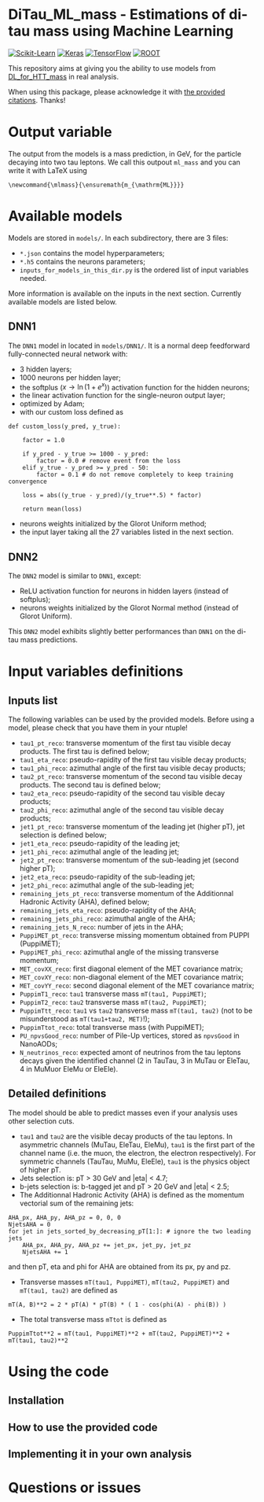 # DiTau_ML_mass - Estimations of di-tau mass using Machine Learning

[![Scikit-Learn](https://img.shields.io/badge/Scikit--Learn-0.22.1-blue.svg)](https://scikit-learn.org/)
[![Keras](https://img.shields.io/badge/Keras-2.3.1-red.svg)](https://keras.io/)
[![TensorFlow](https://img.shields.io/badge/TensorFlow-2.1.0-orange.svg)](https://www.tensorflow.org/)
[![ROOT](https://img.shields.io/badge/ROOT-9.0.0-blue.svg)](https://root.cern/)

This repository aims at giving you the ability to use models from [DL_for_HTT_mass](https://github.com/lucastorterotot/DL_for_HTT_mass) in real analysis.

When using this package, please acknowledge it with [the provided citations](https://github.com/lucastorterotot/DiTau_ML_mass/blob/main/DiTau_ML_mass.bib). Thanks!

# Output variable

The output from the models is a mass prediction, in GeV, for the particle decaying into two tau leptons.
We call this outpout `ml_mass` and you can write it with LaTeX using
```
\newcommand{\mlmass}{\ensuremath{m_{\mathrm{ML}}}}
```

# Available models

Models are stored in `models/`.
In each subdirectory, there are 3 files:

- `*.json` contains the model hyperparameters;
- `*.h5` contains the neurons parameters;
- `inputs_for_models_in_this_dir.py` is the ordered list of input variables needed.

More information is available on the inputs in the next section.
Currently available models are listed below.

## DNN1

The `DNN1` model in located in `models/DNN1/`.
It is a
normal
deep
feedforward
fully-connected
neural network
with:

- 3 hidden layers;
- 1000 neurons per hidden layer;
- the softplus ($x \to \ln(1+e^x)$) activation function for the hidden neurons;
- the linear activation function for the single-neuron output layer;
- optimized by Adam;
- with our custom loss defined as
```
def custom_loss(y_pred, y_true):

    factor = 1.0
    
    if y_pred - y_true >= 1000 - y_pred:
        factor = 0.0 # remove event from the loss
    elif y_true - y_pred >= y_pred - 50:
        factor = 0.1 # do not remove completely to keep training convergence

    loss = abs((y_true - y_pred)/(y_true**.5) * factor)

    return mean(loss)
```
- neurons weights initialized by the Glorot Uniform method;
- the input layer taking all the 27 variables listed in the next section.

## DNN2

The `DNN2` model is similar to `DNN1`, except:

- ReLU activation function for neurons in hidden layers (instead of softplus);
- neurons weights initialized by the Glorot Normal method (instead of Glorot Uniform).

This `DNN2` model exhibits slightly better performances than `DNN1` on the di-tau mass predictions.

# Input variables definitions

## Inputs list

The following variables can be used by the provided models. Before using a model, please check that you have them in your ntuple!

- `tau1_pt_reco`: transverse momentum of the first tau visible decay products. The first tau is defined below;
- `tau1_eta_reco`: pseudo-rapidity of the first tau visible decay products;
- `tau1_phi_reco`: azimuthal angle of the first tau visible decay products;
- `tau2_pt_reco`: transverse momentum of the second tau visible decay products. The second tau is defined below;
- `tau2_eta_reco`: pseudo-rapidity of the second tau visible decay products;
- `tau2_phi_reco`: azimuthal angle of the second tau visible decay products;
- `jet1_pt_reco`: transverse momentum of the leading jet (higher pT), jet selection is defined below;
- `jet1_eta_reco`: pseudo-rapidity of the leading jet;
- `jet1_phi_reco`: azimuthal angle of the leading jet;
- `jet2_pt_reco`: transverse momentum of the sub-leading jet (second higher pT);
- `jet2_eta_reco`: pseudo-rapidity of the sub-leading jet;
- `jet2_phi_reco`: azimuthal angle of the sub-leading jet;
- `remaining_jets_pt_reco`: transverse momentum of the Additionnal Hadronic Activity (AHA), defined below;
- `remaining_jets_eta_reco`: pseudo-rapidity of the AHA;
- `remaining_jets_phi_reco`: azimuthal angle of the AHA;
- `remaining_jets_N_reco`: number of jets in the AHA;
- `PuppiMET_pt_reco`: transverse missing momentum obtained from PUPPI (PuppiMET);
- `PuppiMET_phi_reco`: azimuthal angle of the missing transverse momentum;
- `MET_covXX_reco`: first diagonal element of the MET covariance matrix;
- `MET_covXY_reco`: non-diagonal element of the MET covariance matrix;
- `MET_covYY_reco`: second diagonal element of the MET covariance matrix;
- `PuppimT1_reco`: `tau1` transverse mass `mT(tau1, PuppiMET)`;
- `PuppimT2_reco`: `tau2` transverse mass `mT(tau2, PuppiMET)`;
- `PuppimTtt_reco`: `tau1` vs `tau2` transverse mass `mT(tau1, tau2)` (not to be misunderstood as `mT(tau1+tau2, MET)`!);
- `PuppimTtot_reco`: total transverse mass (with PuppiMET);
- `PU_npvsGood_reco`: number of Pile-Up vertices, stored as `npvsGood` in NanoAODs;
- `N_neutrinos_reco`: expected amont of neutrinos from the tau leptons decays given the identified channel (2 in TauTau, 3 in MuTau or EleTau, 4 in MuMuor EleMu or EleEle).

## Detailed definitions

The model should be able to predict masses even if your analysis uses other selection cuts.

- `tau1` and `tau2` are the visible decay products of the tau leptons. In asymmetric channels (MuTau, EleTau, EleMu), `tau1` is the first part of the channel name (i.e. the muon, the electron, the electron respectively). For symmetric channels (TauTau, MuMu, EleEle), `tau1` is the physics object of higher pT.
- Jets selection is: pT > 30 GeV and |eta| < 4.7;
- b-jets selection is: b-tagged jet and pT > 20 GeV and |eta| < 2.5;
- The Additionnal Hadronic Activity (AHA) is defined as the momentum vectorial sum of the remaining jets:
```
AHA_px, AHA_py, AHA_pz = 0, 0, 0
NjetsAHA = 0
for jet in jets_sorted_by_decreasing_pT[1:]: # ignore the two leading jets
    AHA_px, AHA_py, AHA_pz += jet_px, jet_py, jet_pz
    NjetsAHA += 1
```
and then pT, eta and phi for AHA are obtained from its px, py and pz.
- Transverse masses `mT(tau1, PuppiMET)`, `mT(tau2, PuppiMET)` and `mT(tau1, tau2)` are defined as
```
mT(A, B)**2 = 2 * pT(A) * pT(B) * ( 1 - cos(phi(A) - phi(B)) )
```
- The total transverse mass `mTtot` is defined as
```
PuppimTtot**2 = mT(tau1, PuppiMET)**2 + mT(tau2, PuppiMET)**2 + mT(tau1, tau2)**2
```


# Using the code

## Installation

## How to use the provided code

## Implementing it in your own analysis

# Questions or issues
